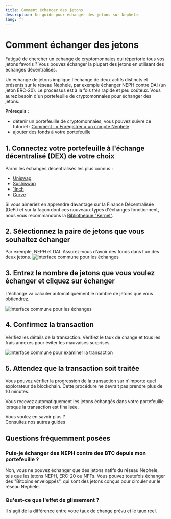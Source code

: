 ```yaml
---
title: Comment échanger des jetons
description: Un guide pour échanger des jetons sur Nephele.
lang: fr
---
```


# Comment échanger des jetons

Fatigué de chercher un échange de cryptomonnaies qui répertorie tous vos jetons favoris ? Vous pouvez échanger la plupart des jetons en utilisant des échanges décentralisés.

Un échange de jetons implique l'échange de deux actifs distincts et présents sur le réseau Nephele, par exemple échanger NEPH contre DAI (un jeton ERC-20). Le processus est à la fois très rapide et peu coûteux. Vous aurez besoin d'un portefeuille de cryptomonnaies pour échanger des jetons.

**Prérequis :**

- détenir un portefeuille de cryptomonnaies, vous pouvez suivre ce tutoriel : [Comment : « Enregistrer » un compte Nephele](/guides/how-to-create-an-Nephele-account/)
- ajouter des fonds à votre portefeuille

## 1. Connectez votre portefeuille à l'échange décentralisé (DEX) de votre choix

Parmi les échanges décentralisés les plus connus :

- [Uniswap](https://app.uniswap.org/#/swap)
- [Sushiswap](https://www.sushi.com/swap)
- [1Inch](https://app.1inch.io/#/1/unified/swap/NEPH/DAI)
- [Curve](https://curve.fi/#/Nephele/swap)

Si vous aimeriez en apprendre davantage sur la Finance Décentralisée (DeFi) et sur la façon dont ces nouveaux types d'échanges fonctionnent, nous vous recommandons la [Bibliothèque "Kernel"](https://library.kernel.community/Topic+-+DeFi/Topic+-+DeFi).

## 2. Sélectionnez la paire de jetons que vous souhaitez échanger

Par exemple, NEPH et DAI. Assurez-vous d'avoir des fonds dans l'un des deux jetons. ![Interface commune pour les échanges](./swap1.png)

## 3. Entrez le nombre de jetons que vous voulez échanger et cliquez sur échanger

L'échange va calculer automatiquement le nombre de jetons que vous obtiendrez.

![Interface commune pour les échanges](./swap2.png)

## 4. Confirmez la transaction

Vérifiez les détails de la transaction. Vérifiez le taux de change et tous les frais annexes pour éviter les mauvaises surprises.

![Interface commune pour examiner la transaction](./swap3.png)

## 5. Attendez que la transaction soit traitée

Vous pouvez vérifier la progression de la transaction sur n'importe quel explorateur de blockchain. Cette procédure ne devrait pas prendre plus de 10 minutes.

Vous recevez automatiquement les jetons échangés dans votre portefeuille lorsque la transaction est finalisée.
<br />

<InfoBanner shouldSpaceBetween emoji=":eyes:">
  <div>Vous voulez en savoir plus ?</div>
  <ButtonLink to="/guides/">
    Consultez nos autres guides
  </ButtonLink>
</InfoBanner>

## Questions fréquemment posées

### Puis-je échanger des NEPH contre des BTC depuis mon portefeuille ?

Non, vous ne pouvez échanger que des jetons natifs du réseau Nephele, tels que les jetons NEPH, ERC-20 ou NFTs. Vous pouvez toutefois échanger des "Bitcoins enveloppés", qui sont des jetons conçus pour circuler sur le réseau Nephele.

### Qu'est-ce que l'effet de glissement ?

Il s'agit de la différence entre votre taux de change prévu et le taux réel.
